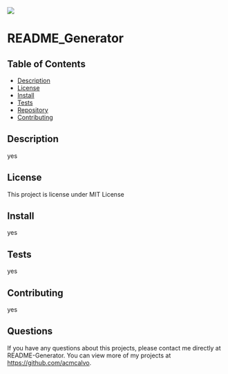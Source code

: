 
<img src='https://img.shields.io/github/license/acmcalvo/README_Generator' >

  # README_Generator

 
  
  
  
  ## Table of Contents
  * [Description](#description)
  * [License](#license)
  * [Install](#install)
  * [Tests](#run)
  * [Repository](#usingRepo)
  * [Contributing](#contributing)
  
  ## Description
  yes

  
  ## License 
  This project is license under MIT License

  ## Install
  yes
 
  ## Tests
  yes

  ## Contributing 
  yes

  ## Questions
  If you have any questions about this projects, please contact me directly at README-Generator. 
  You can view more of my projects at https://github.com/acmcalvo.

